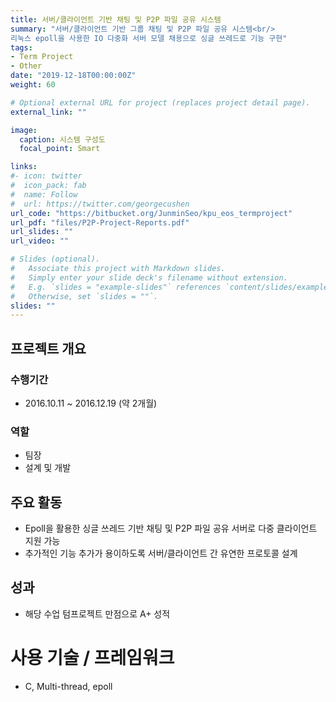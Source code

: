 ```yaml
---
title: 서버/클라이언트 기반 채팅 및 P2P 파일 공유 시스템
summary: "서버/클라이언트 기반 그룹 채팅 및 P2P 파일 공유 시스템<br/>
리눅스 epoll을 사용한 IO 다중화 서버 모델 채용으로 싱글 쓰레드로 기능 구현"
tags:
- Term Project
- Other
date: "2019-12-18T00:00:00Z"
weight: 60

# Optional external URL for project (replaces project detail page).
external_link: ""

image:
  caption: 시스템 구성도
  focal_point: Smart

links:
#- icon: twitter
#  icon_pack: fab
#  name: Follow
#  url: https://twitter.com/georgecushen
url_code: "https://bitbucket.org/JunminSeo/kpu_eos_termproject"
url_pdf: "files/P2P-Project-Reports.pdf"
url_slides: ""
url_video: ""

# Slides (optional).
#   Associate this project with Markdown slides.
#   Simply enter your slide deck's filename without extension.
#   E.g. `slides = "example-slides"` references `content/slides/example-slides.md`.
#   Otherwise, set `slides = ""`.
slides: ""
---
```


## 프로젝트 개요
### 수행기간
* 2016.10.11 ~ 2016.12.19 (약 2개월)

### 역할
* 팀장
* 설계 및 개발

## 주요 활동
* Epoll을 활용한 싱글 쓰레드 기반 채팅 및 P2P 파일 공유 서버로 다중 클라이언트 지원 가능
* 추가적인 기능 추가가 용이하도록 서버/클라이언트 간 유연한 프로토콜 설계

## 성과
* 해당 수업 텀프로젝트 만점으로 A+ 성적

# 사용 기술 / 프레임워크
* C, Multi-thread, epoll